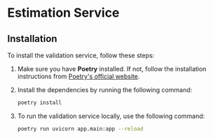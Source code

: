# Estimation Service

## Installation

To install the validation service, follow these steps:

1. Make sure you have **Poetry** installed. If not, follow the installation instructions from [Poetry's official website](https://python-poetry.org/docs/#installation).

2. Install the dependencies by running the following command:

   ```bash
   poetry install

2. To run the validation service locally, use the following command:

   ```bash
   poetry run uvicorn app.main:app --reload